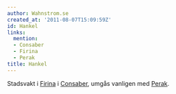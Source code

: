 ```yaml
---
author: Wahnstrom.se
created_at: '2011-08-07T15:09:59Z'
id: Hankel
links:
  mention:
  - Consaber
  - Firina
  - Perak
title: Hankel
---
```


Stadsvakt i [Firina] i [Consaber], umgås vanligen med [Perak].

  [Firina]: Firina
  [Consaber]: Consaber
  [Perak]: Perak